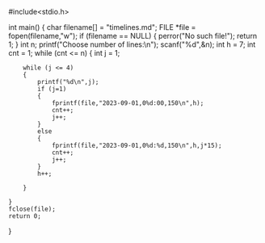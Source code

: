 #include<stdio.h>

int main()
{
    char filename[] = "timelines.md";
    FILE *file = fopen(filename,"w");
    if (filename == NULL)
    {
        perror("No such file!");
        return 1;
    }
    int n;
    printf("Choose number of lines:\n");
    scanf("%d",&n);
    int h = 7;
    int cnt = 1;
    while (cnt <= n)
    {
        int j = 1;

        while (j <= 4)
        {
            printf("%d\n",j);
            if (j=1)
            {
                fprintf(file,"2023-09-01,0%d:00,150\n",h);
                cnt++;
                j++;
            }
            else
            {
                fprintf(file,"2023-09-01,0%d:%d,150\n",h,j*15);
                cnt++;
                j++;
            }
            h++;

        }

    }
    fclose(file);
    return 0;
}